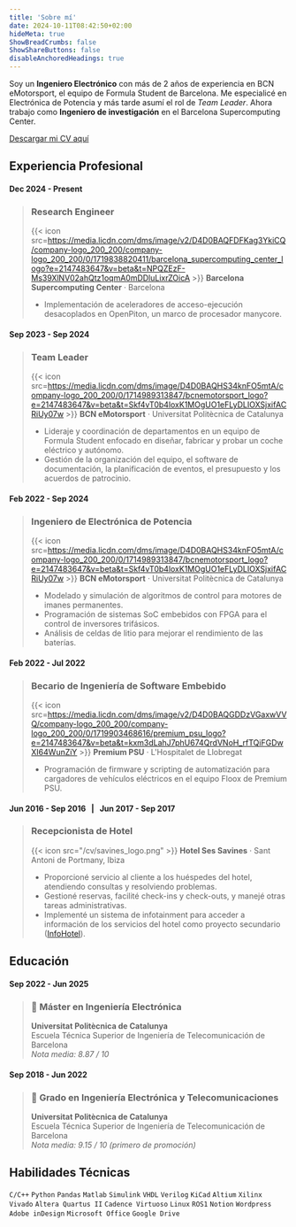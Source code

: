 ```yaml
---
title: 'Sobre mí'
date: 2024-10-11T08:42:50+02:00
hideMeta: true
ShowBreadCrumbs: false
ShowShareButtons: false
disableAnchoredHeadings: true
---
```


Soy un **Ingeniero Electrónico** con más de 2 años de experiencia en BCN eMotorsport, el equipo de Formula Student de Barcelona. Me especialicé en Electrónica de Potencia y más tarde asumí el rol de *Team Leader*. Ahora trabajo como **Ingeniero de investigación** en el Barcelona Supercomputing Center.

[Descargar mi CV aquí](cv_XicuMarí.pdf)

## Experiencia Profesional

#### Dec 2024 - Present
> ### Research Engineer
> {{< icon src=https://media.licdn.com/dms/image/v2/D4D0BAQFDFKag3YkiCQ/company-logo_200_200/company-logo_200_200/0/1719838820411/barcelona_supercomputing_center_logo?e=2147483647&v=beta&t=NPQZEzF-Ms39XlNV02ahQtz1oqmA0mDDluLixrZOicA >}} **Barcelona Supercomputing Center** · Barcelona
> - Implementación de aceleradores de acceso-ejecución desacoplados en OpenPiton, un marco de procesador manycore.

#### Sep 2023 - Sep 2024
> ### Team Leader
> {{< icon src=https://media.licdn.com/dms/image/D4D0BAQHS34knFO5mtA/company-logo_200_200/0/1714989313847/bcnemotorsport_logo?e=2147483647&v=beta&t=Skf4vT0b4loxK1MOgUO1eFLyDLIOXSjxifACRiUy07w >}} **BCN eMotorsport** · Universitat Politècnica de Catalunya 
> - Lideraje y coordinación de departamentos en un equipo de Formula Student enfocado en diseñar, fabricar y probar un coche eléctrico y autónomo.
> - Gestión de la organización del equipo, el software de documentación, la planificación de eventos, el presupuesto y los acuerdos de patrocinio.

#### Feb 2022 - Sep 2024
> ### Ingeniero de Electrónica de Potencia
> {{< icon src=https://media.licdn.com/dms/image/D4D0BAQHS34knFO5mtA/company-logo_200_200/0/1714989313847/bcnemotorsport_logo?e=2147483647&v=beta&t=Skf4vT0b4loxK1MOgUO1eFLyDLIOXSjxifACRiUy07w >}} **BCN eMotorsport** · Universitat Politècnica de Catalunya 
> - Modelado y simulación de algoritmos de control para motores de imanes permanentes. 
> - Programación de sistemas SoC embebidos con FPGA para el control de inversores trifásicos.
> - Análisis de celdas de litio para mejorar el rendimiento de las baterías.

#### Feb 2022 - Jul 2022
> ### Becario de Ingeniería de Software Embebido
> {{< icon src=https://media.licdn.com/dms/image/v2/D4D0BAQGDDzVGaxwVVQ/company-logo_200_200/company-logo_200_200/0/1719903468616/premium_psu_logo?e=2147483647&v=beta&t=kxm3dLahJ7phU674QrdVNoH_rfTQiFGDwXI64WunZiY >}} **Premium PSU** · L'Hospitalet de Llobregat
> - Programación de firmware y scripting de automatización para cargadores de vehículos eléctricos en el equipo Floox de Premium PSU.

#### Jun 2016 - Sep 2016 &nbsp; | &nbsp; Jun 2017 - Sep 2017
> ### Recepcionista de Hotel
> {{< icon src="/cv/savines_logo.png" >}} **Hotel Ses Savines** · Sant Antoni de Portmany, Ibiza
> - Proporcioné servicio al cliente a los huéspedes del hotel, atendiendo consultas y resolviendo problemas.
> - Gestioné reservas, facilité check-ins y check-outs, y manejé otras tareas administrativas.
> - Implementé un sistema de infotainment para acceder a información de los servicios del hotel como proyecto secundario ([InfoHotel](https://xicu.info/en/projects/infohotel/)).
>
> 

## Educación

#### Sep 2022 - Jun 2025
> ### 📃 Máster en Ingeniería Electrónica
> **Universitat Politècnica de Catalunya** \
> Escuela Técnica Superior de Ingeniería de Telecomunicación de Barcelona \
> *Nota media: 8.87 / 10*

#### Sep 2018 - Jun 2022
> ### 📃 Grado en Ingeniería Electrónica y Telecomunicaciones
> **Universitat Politècnica de Catalunya** \
> Escuela Técnica Superior de Ingeniería de Telecomunicación de Barcelona \
> *Nota media: 9.15 / 10 (primero de promoción)*

## Habilidades Técnicas

`C/C++` `Python` `Pandas` `Matlab` `Simulink` `VHDL` `Verilog` `KiCad` `Altium` `Xilinx Vivado` `Altera Quartus II` `Cadence Virtuoso` `Linux` `ROS1` `Notion` `Wordpress` `Adobe inDesign` `Microsoft Office` `Google Drive`